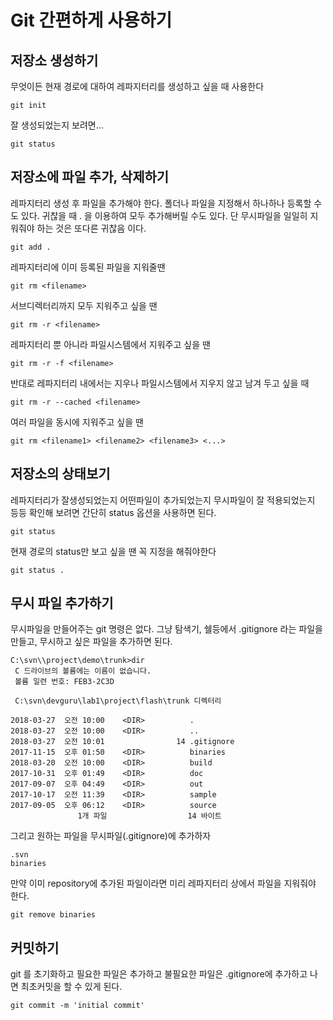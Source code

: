 # Git 간편하게 사용하기

## 저장소 생성하기

무엇이든 현재 경로에 대하여 레파지터리를 생성하고 싶을 때 사용한다

```console
git init
```

잘 생성되었는지 보려면...

```console
git status
```

## 저장소에 파일 추가, 삭제하기

레파지터리 생성 후 파일을 추가해야 한다. 폴더나 파일을 지정해서 하나하나 등록할 수도 있다. 귀찮을 때 . 을 이용하여 모두 추가해버릴 수도 있다. 단 무시파일을 일일히 지워줘야 하는 것은 또다른 귀찮음 이다.

```console
git add .
```

레파지터리에 이미 등록된 파일을 지워줄땐

```console
git rm <filename>
```

서브디렉터리까지 모두 지워주고 싶을 땐

```console
git rm -r <filename>
```

레파지터리 뿐 아니라 파일시스템에서 지워주고 싶을 땐

```console
git rm -r -f <filename>
```

반대로 레파지터리 내에서는 지우나 파일시스템에서 지우지 않고 남겨 두고 싶을 때

```console
git rm -r --cached <filename>
```

여러 파일을 동시에 지워주고 싶을 땐

```console
git rm <filename1> <filename2> <filename3> <...>
```

## 저장소의 상태보기

레파지터리가 잘생성되었는지 어떤파일이 추가되었는지 무시파일이 잘 적용되었는지 등등 확인해 보려면 간단히 status 옵션을 사용하면 된다.

```console
git status
```

현재 경로의 status만 보고 싶을 땐 꼭 지정을 해줘야한다

```console
git status .
```

## 무시 파일 추가하기

무시파일을 만들어주는 git 명령은 없다. 그냥 탐색기, 쉘등에서 .gitignore 라는 파일을 만들고, 무시하고 싶은 파일을 추가하면 된다.

```console
C:\svn\\project\demo\trunk>dir
 C 드라이브의 볼륨에는 이름이 없습니다.
 볼륨 일련 번호: FEB3-2C3D

 C:\svn\devguru\lab1\project\flash\trunk 디렉터리

2018-03-27  오전 10:00    <DIR>          .
2018-03-27  오전 10:00    <DIR>          ..
2018-03-27  오전 10:01                14 .gitignore
2017-11-15  오후 01:50    <DIR>          binaries
2018-03-20  오전 10:00    <DIR>          build
2017-10-31  오후 01:49    <DIR>          doc
2017-09-07  오후 04:49    <DIR>          out
2017-10-17  오전 11:39    <DIR>          sample
2017-09-05  오후 06:12    <DIR>          source
               1개 파일                  14 바이트
```

그리고 원하는 파일을 무시파일(.gitignore)에 추가하자

```console
.svn
binaries
```

만약 이미 repository에 추가된 파일이라면 미리 레파지터리 상에서 파일을 지워줘야 한다.

```console
git remove binaries
```

## 커밋하기

git 를 초기화하고 필요한 파일은 추가하고 불필요한 파일은 .gitignore에 추가하고 나면 최초커밋을 할 수 있게 된다.

```console
git commit -m 'initial commit'
```